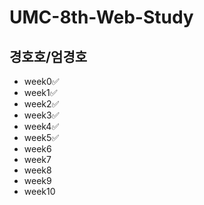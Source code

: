 # UMC-8th-Web-Study

## 경호호/엄경호
- week0✅
- week1✅
- week2✅
- week3✅
- week4✅
- week5✅
- week6
- week7
- week8
- week9
- week10
